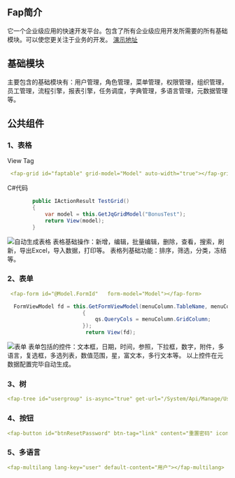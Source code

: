 
## Fap简介
它一个企业级应用的快速开发平台。包含了所有企业级应用开发所需要的所有基础模块。可以使您更关注于业务的开发。
[演示地址](https://hrsoft.club)
## 基础模块
主要包含的基础模块有：用户管理，角色管理，菜单管理，权限管理，组织管理，员工管理，流程引擎，报表引擎，任务调度，字典管理，多语言管理，元数据管理等。
## 公共组件

### 1、表格

View Tag
```yaml
 <fap-grid id="faptable" grid-model="Model" auto-width="true"></fap-grid>
```
C#代码
```csharp
        public IActionResult TestGrid()
        {
            var model = this.GetJqGridModel("BonusTest");
            return View(model);
        }
```
![自动生成表格](https://img2020.cnblogs.com/blog/1852668/202003/1852668-20200309125612020-1464387791.png)
表格基础操作：新增，编辑，批量编辑，删除，查看，搜索，刷新，导出Excel，导入数据，打印等。
表格列基础功能：排序，筛选，分类，冻结等。
### 2、表单

```yaml
 <fap-form id="@Model.FormId"   form-model="Model"></fap-form>
```

```csharp
  FormViewModel fd = this.GetFormViewModel(menuColumn.TableName, menuColumn.GridId, fid, qs =>
                        {
                            qs.QueryCols = menuColumn.GridColumn;
                        });
                         return View(fd);
```
![表单](https://img2020.cnblogs.com/blog/1852668/202003/1852668-20200309125622256-2012512280.png)
表单包括的控件：文本框，日期，时间，参照，下拉框，数字，附件，多语言，复选框，多选列表，数值范围，星，富文本，多行文本等。
以上控件在元数据配置完毕自动生成。
### 3、树

```yaml
<fap-tree id="usergroup" is-async="true" get-url="/System/Api/Manage/UserGroup" edit-url="/System/Api/Manage/UserGroup"></fap-tree>
```
### 4、按钮

```yaml
<fap-button id="btnResetPassword" btn-tag="link" content="重置密码" icon-before="fa fa-cog blue" class-name="info"></fap-button>
```
### 5、多语言

```yaml
<fap-multilang lang-key="user" default-content="用户"></fap-multilang>
```
